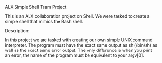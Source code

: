 ALX Simple Shell Team Project

This is an ALX collaboration project on Shell. We were tasked to create a simple shell that mimics the Bash shell.

Description:

In this project we are tasked with creating our own simple UNIX command interpreter. 
The program must have the exact same output as sh (/bin/sh) as well as the exact same error output. 
The only difference is when you print an error, the name of the program must be equivalent to your argv[0].
